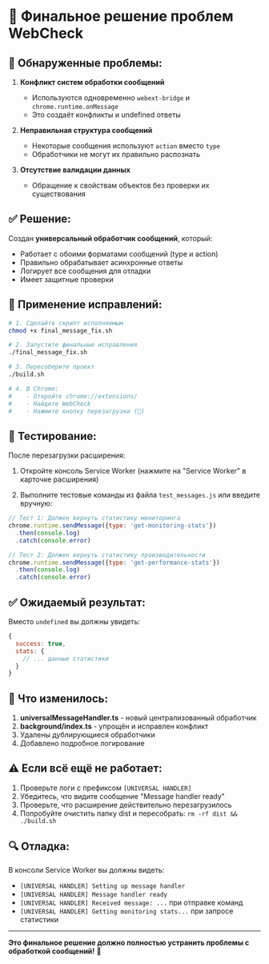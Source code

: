 # 🔧 Финальное решение проблем WebCheck

## 🎯 Обнаруженные проблемы:

1. **Конфликт систем обработки сообщений**
   - Используются одновременно `webext-bridge` и `chrome.runtime.onMessage`
   - Это создаёт конфликты и undefined ответы

2. **Неправильная структура сообщений**
   - Некоторые сообщения используют `action` вместо `type`
   - Обработчики не могут их правильно распознать

3. **Отсутствие валидации данных**
   - Обращение к свойствам объектов без проверки их существования

## ✅ Решение:

Создан **универсальный обработчик сообщений**, который:
- Работает с обоими форматами сообщений (type и action)
- Правильно обрабатывает асинхронные ответы
- Логирует все сообщения для отладки
- Имеет защитные проверки

## 🚀 Применение исправлений:

```bash
# 1. Сделайте скрипт исполняемым
chmod +x final_message_fix.sh

# 2. Запустите финальные исправления
./final_message_fix.sh

# 3. Пересоберите проект
./build.sh

# 4. В Chrome:
#    - Откройте chrome://extensions/
#    - Найдите WebCheck
#    - Нажмите кнопку перезагрузки (🔄)
```

## 🧪 Тестирование:

После перезагрузки расширения:

1. Откройте консоль Service Worker (нажмите на "Service Worker" в карточке расширения)

2. Выполните тестовые команды из файла `test_messages.js` или введите вручную:

```javascript
// Тест 1: Должен вернуть статистику мониторинга
chrome.runtime.sendMessage({type: 'get-monitoring-stats'})
  .then(console.log)
  .catch(console.error)

// Тест 2: Должен вернуть статистику производительности  
chrome.runtime.sendMessage({type: 'get-performance-stats'})
  .then(console.log)
  .catch(console.error)
```

## ✅ Ожидаемый результат:

Вместо `undefined` вы должны увидеть:
```javascript
{
  success: true,
  stats: {
    // ... данные статистики
  }
}
```

## 📝 Что изменилось:

1. **universalMessageHandler.ts** - новый централизованный обработчик
2. **background/index.ts** - упрощён и исправлен конфликт
3. Удалены дублирующиеся обработчики
4. Добавлено подробное логирование

## ⚠️ Если всё ещё не работает:

1. Проверьте логи с префиксом `[UNIVERSAL HANDLER]`
2. Убедитесь, что видите сообщение "Message handler ready"
3. Проверьте, что расширение действительно перезагрузилось
4. Попробуйте очистить папку dist и пересобрать: `rm -rf dist && ./build.sh`

## 🔍 Отладка:

В консоли Service Worker вы должны видеть:
- `[UNIVERSAL HANDLER] Setting up message handler`
- `[UNIVERSAL HANDLER] Message handler ready`
- `[UNIVERSAL HANDLER] Received message: ...` при отправке команд
- `[UNIVERSAL HANDLER] Getting monitoring stats...` при запросе статистики

---

**Это финальное решение должно полностью устранить проблемы с обработкой сообщений!** 🎉
